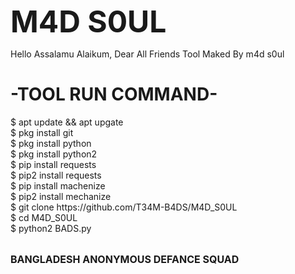 <font size="10" ><b>M4D S0UL</b></font>
<p>Hello Assalamu Alaikum, Dear All Friends Tool Maked By m4d s0ul</p>

<h1>-TOOL RUN COMMAND-</h1> 

<P>$ apt update && apt upgate
<br>
$ pkg install git
<br>
$ pkg install python
<br>
$ pkg install python2
<br>
$ pip install requests
<br>
$ pip2 install requests
<br>
$ pip install machenize
<br>
$ pip2 install mechanize
<br>
$ git clone https://github.com/T34M-B4DS/M4D_S0UL
<br>
$ cd M4D_S0UL
<br>
$ python2 BADS.py</P>
<br>
<font size="3"><b>BANGLADESH ANONYMOUS DEFANCE SQUAD</b></font>
